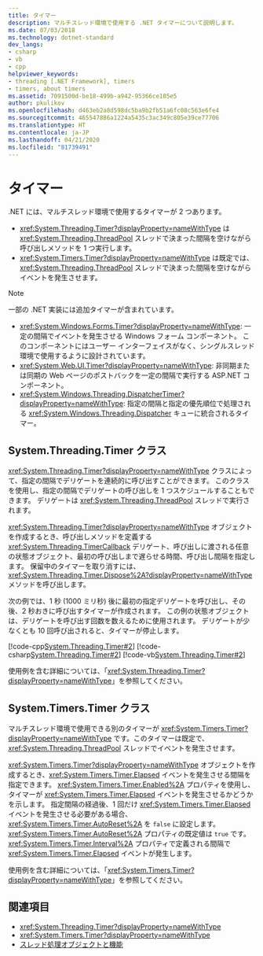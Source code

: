 ```yaml
---
title: タイマー
description: マルチスレッド環境で使用する .NET タイマーについて説明します。
ms.date: 07/03/2018
ms.technology: dotnet-standard
dev_langs:
- csharp
- vb
- cpp
helpviewer_keywords:
- threading [.NET Framework], timers
- timers, about timers
ms.assetid: 7091500d-be18-499b-a942-95366ce185e5
author: pkulikov
ms.openlocfilehash: d463eb2a8d598dc5ba9b2fb51a6fc08c563e6fe4
ms.sourcegitcommit: 465547886a1224a5435c3ac349c805e39ce77706
ms.translationtype: HT
ms.contentlocale: ja-JP
ms.lasthandoff: 04/21/2020
ms.locfileid: "81739491"
---
```

# <a name="timers"></a>タイマー

.NET には、マルチスレッド環境で使用するタイマーが 2 つあります。

- <xref:System.Threading.Timer?displayProperty=nameWithType> は <xref:System.Threading.ThreadPool> スレッドで決まった間隔を空けながら呼び出しメソッドを 1 つ実行します。
- <xref:System.Timers.Timer?displayProperty=nameWithType> は既定では、<xref:System.Threading.ThreadPool> スレッドで決まった間隔を空けながらイベントを発生させます。

> [!NOTE]
> 一部の .NET 実装には追加タイマーが含まれています。
>
> - <xref:System.Windows.Forms.Timer?displayProperty=nameWithType>: 一定の間隔でイベントを発生させる Windows フォーム コンポーネント。 このコンポーネントにはユーザー インターフェイスがなく、シングルスレッド環境で使用するように設計されています。  
> - <xref:System.Web.UI.Timer?displayProperty=nameWithType>: 非同期または同期の Web ページのポストバックを一定の間隔で実行する ASP.NET コンポーネント。
> - <xref:System.Windows.Threading.DispatcherTimer?displayProperty=nameWithType>: 指定の間隔と指定の優先順位で処理される <xref:System.Windows.Threading.Dispatcher> キューに統合されるタイマー。

## <a name="the-systemthreadingtimer-class"></a>System.Threading.Timer クラス

<xref:System.Threading.Timer?displayProperty=nameWithType> クラスによって、指定の間隔でデリゲートを連続的に呼び出すことができます。 このクラスを使用し、指定の間隔でデリゲートの呼び出しを 1 つスケジュールすることもできます。 デリゲートは <xref:System.Threading.ThreadPool> スレッドで実行されます。

<xref:System.Threading.Timer?displayProperty=nameWithType> オブジェクトを作成するとき、呼び出しメソッドを定義する <xref:System.Threading.TimerCallback> デリゲート、呼び出しに渡される任意の状態オブジェクト、最初の呼び出しまで遅らせる時間、呼び出し間隔を指定します。 保留中のタイマーを取り消すには、<xref:System.Threading.Timer.Dispose%2A?displayProperty=nameWithType> メソッドを呼び出します。

次の例では、1 秒 (1000 ミリ秒) 後に最初の指定デリゲートを呼び出し、その後、2 秒おきに呼び出すタイマーが作成されます。 この例の状態オブジェクトは、デリゲートを呼び出す回数を数えるために使用されます。 デリゲートが少なくとも 10 回呼び出されると、タイマーが停止します。

[!code-cpp[System.Threading.Timer#2](../../../samples/snippets/cpp/VS_Snippets_CLR_System/system.Threading.Timer/CPP/source2.cpp#2)]
[!code-csharp[System.Threading.Timer#2](../../../samples/snippets/csharp/VS_Snippets_CLR_System/system.Threading.Timer/CS/source2.cs#2)]
[!code-vb[System.Threading.Timer#2](../../../samples/snippets/visualbasic/VS_Snippets_CLR_System/system.Threading.Timer/VB/source2.vb#2)]

使用例を含む詳細については、「<xref:System.Threading.Timer?displayProperty=nameWithType>」を参照してください。

## <a name="the-systemtimerstimer-class"></a>System.Timers.Timer クラス

マルチスレッド環境で使用できる別のタイマーが <xref:System.Timers.Timer?displayProperty=nameWithType> です。このタイマーは既定で、<xref:System.Threading.ThreadPool> スレッドでイベントを発生させます。

<xref:System.Timers.Timer?displayProperty=nameWithType> オブジェクトを作成するとき、<xref:System.Timers.Timer.Elapsed> イベントを発生させる間隔を指定できます。 <xref:System.Timers.Timer.Enabled%2A> プロパティを使用し、タイマーが <xref:System.Timers.Timer.Elapsed> イベントを発生させるかどうかを示します。 指定間隔の経過後、1 回だけ <xref:System.Timers.Timer.Elapsed> イベントを発生させる必要がある場合、<xref:System.Timers.Timer.AutoReset%2A> を `false` に設定します。 <xref:System.Timers.Timer.AutoReset%2A> プロパティの既定値は `true` です。<xref:System.Timers.Timer.Interval%2A> プロパティで定義される間隔で <xref:System.Timers.Timer.Elapsed> イベントが発生します。

使用例を含む詳細については、「<xref:System.Timers.Timer?displayProperty=nameWithType>」を参照してください。
  
## <a name="see-also"></a>関連項目

- <xref:System.Threading.Timer?displayProperty=nameWithType>
- <xref:System.Timers.Timer?displayProperty=nameWithType>
- [スレッド処理オブジェクトと機能](threading-objects-and-features.md)
